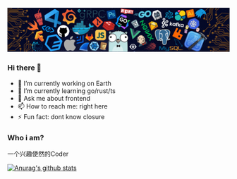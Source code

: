 ![](https://github.com/KieSun/KieSun/blob/master/header_.png)

### Hi there 👋

<!--
**wyfsama/wyfsama** is a ✨ _special_ ✨ repository because its `README.md` (this file) appears on your GitHub profile.

Here are some ideas to get you started:

- 🔭 I’m currently working on ...
- 🌱 I’m currently learning ...
- 👯 I’m looking to collaborate on ...
- 🤔 I’m looking for help with ...
- 💬 Ask me about ...
- 📫 How to reach me: ...
- 😄 Pronouns: ...
- ⚡ Fun fact: ...
-->

- 🔭 I’m currently working on Earth
- 🌱 I’m currently learning go/rust/ts
- 💬 Ask me about frontend
- 📫 How to reach me: right here
- ⚡ Fun fact: dont know closure

### Who i am?
一个兴趣使然的Coder

[![Anurag's github stats](https://github-readme-stats.vercel.app/api?username=wyfsama&theme=tokyonight)](https://github.com/wyfsama/github-readme-stats)



